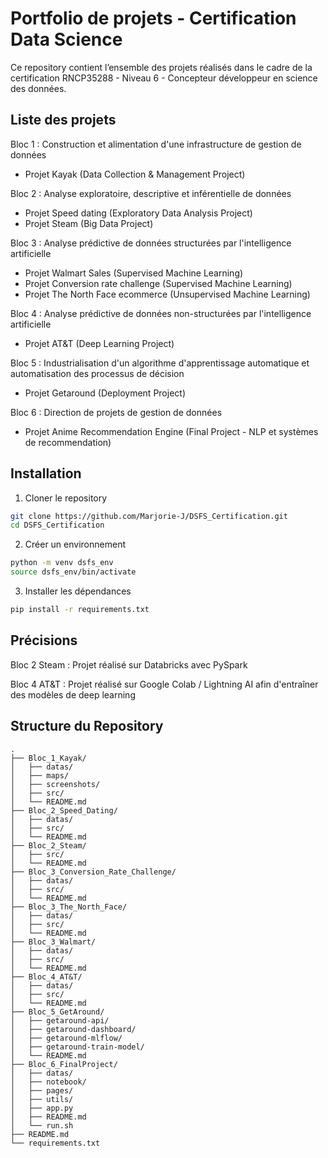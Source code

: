 # Portfolio de projets - Certification Data Science

Ce repository contient l’ensemble des projets réalisés dans le cadre de la certification RNCP35288 - Niveau 6 - Concepteur développeur en science des données.


## Liste des projets

Bloc 1 : Construction et alimentation d'une infrastructure de gestion de données
- Projet Kayak (Data Collection & Management Project)

Bloc 2 : Analyse exploratoire, descriptive et inférentielle de données
- Projet Speed dating (Exploratory Data Analysis Project)
- Projet Steam (Big Data Project)

Bloc 3 : Analyse prédictive de données structurées par l'intelligence artificielle
- Projet Walmart Sales (Supervised Machine Learning)
- Projet Conversion rate challenge (Supervised Machine Learning)
- Projet The North Face ecommerce (Unsupervised Machine Learning)

Bloc 4 : Analyse prédictive de données non-structurées par l'intelligence artificielle
- Projet AT&T (Deep Learning Project)

Bloc 5 : Industrialisation d'un algorithme d'apprentissage automatique et automatisation des processus de décision
- Projet Getaround (Deployment Project)

Bloc 6 : Direction de projets de gestion de données
- Projet Anime Recommendation Engine (Final Project - NLP et systèmes de recommendation)


## Installation

1. Cloner le repository

```bash
git clone https://github.com/Marjorie-J/DSFS_Certification.git
cd DSFS_Certification
```

2. Créer un environnement

```bash
python -m venv dsfs_env
source dsfs_env/bin/activate
```

3. Installer les dépendances

```bash
pip install -r requirements.txt
```


## Précisions

Bloc 2 Steam : Projet réalisé sur Databricks avec PySpark

Bloc 4 AT&T : Projet réalisé sur Google Colab / Lightning AI afin d'entraîner des modèles de deep learning


## Structure du Repository

```
.
├── Bloc_1_Kayak/
│   ├── datas/
│   ├── maps/
│   ├── screenshots/
│   ├── src/
│   └── README.md
├── Bloc_2_Speed_Dating/
│   ├── datas/
│   ├── src/
│   └── README.md
├── Bloc_2_Steam/
│   ├── src/
│   └── README.md
├── Bloc_3_Conversion_Rate_Challenge/
│   ├── datas/
│   ├── src/
│   └── README.md
├── Bloc_3_The_North_Face/
│   ├── datas/
│   ├── src/
│   └── README.md
├── Bloc_3_Walmart/
│   ├── datas/
│   ├── src/
│   └── README.md
├── Bloc_4_AT&T/
│   ├── datas/
│   ├── src/
│   └── README.md
├── Bloc_5_GetAround/
│   ├── getaround-api/
│   ├── getaround-dashboard/
│   ├── getaround-mlflow/
│   ├── getaround-train-model/
│   └── README.md
├── Bloc_6_FinalProject/
│   ├── datas/
│   ├── notebook/
│   ├── pages/
│   ├── utils/
│   ├── app.py
│   ├── README.md
│   └── run.sh
├── README.md
└── requirements.txt